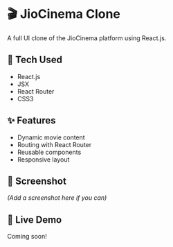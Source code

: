 # 🎬 JioCinema Clone

A full UI clone of the JioCinema platform using React.js.

## 🔧 Tech Used
- React.js
- JSX
- React Router
- CSS3 

## ✨ Features
- Dynamic movie content  
- Routing with React Router
- Reusable components
- Responsive layout

## 📸 Screenshot
*(Add a screenshot here if you can)*

## 📍 Live Demo
Coming soon!
